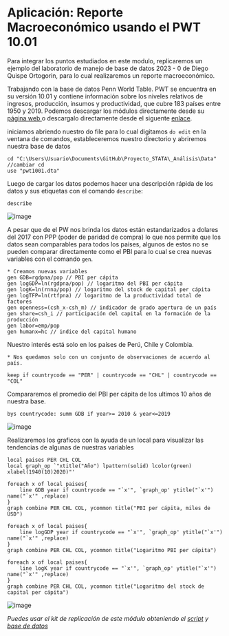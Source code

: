 # Aplicación: Reporte Macroeconómico usando el PWT 10.01

Para integrar los puntos estudiados en este modulo, replicaremos un ejemplo  del laboratorio de manejo de base de datos 2023 - 0 de Diego Quispe Ortogorin, para lo cual realizaremos un reporte macroeconómico.

Trabajando con la base de datos Penn World Table. PWT se encuentra en su versión 10.01 y contiene información sobre los niveles relativos de ingresos, producción, insumos y productividad, que cubre 183 países entre 1950 y 2019. Podemos descargar los módulos directamente desde su [página web ](https://www.rug.nl/ggdc/productivity/pwt/?lang=en "página web ") o descargalo directamente desde el siguente [enlace](https://github.com/Gladys91/Proyecto_STATA/tree/main/_An%C3%A1lisis/Data "enlace"). 

iniciamos abriendo nuestro do file para lo cual digitamos `do edit` en la ventana de comandos, estableceremos nuestro directorio y abriremos nuestra base de datos


```
cd "C:\Users\Usuario\Documents\GitHub\Proyecto_STATA\_Análisis\Data" //cambiar cd
use "pwt1001.dta"
```

Luego de cargar los datos podemos hacer una descripción rápida de los
datos y sus etiquetas con el comando `describe`:

```
describe
```

![image](https://user-images.githubusercontent.com/106888200/225217205-8108ab66-e0b2-44ac-861d-832ae770a27f.png)

A pesar que de el PW nos brinda los datos están estandarizados a dolares del 2017 con PPP (poder de paridad de compra) lo que nos permite que los datos sean comparables para todos los países, algunos de estos no se pueden comparar directamente como el PBI para lo cual se crea nuevas variables con el comando `gen`.


```
* Creamos nuevas variables 
gen GDB=rgdpna/pop // PBI per cápita
gen logGDP=ln(rgdpna/pop) // logaritmo del PBI per cápita
gen logK=ln(rnna/pop) // logaritmo del stock de capital per cápita
gen logTFP=ln(rtfpna) // logaritmo de la productividad total de factores
gen openness=(csh_x-csh_m) // indicador de grado apertura de un país
gen share=csh_i // participación del capital en la formación de la producción
gen labor=emp/pop 
gen humanx=hc // indice del capital humano
```

Nuestro interés está solo en los países de Perú, Chile y Colombia.

```
* Nos quedamos solo con un conjunto de observaciones de acuerdo al país.

keep if countrycode == "PER" | countrycode == "CHL" | countrycode == "COL"
```

Compararemos el promedio del PBI per cápita de los ultimos 10 años de nuestra base.

```
bys countrycode: summ GDB if year>= 2010 & year<=2019
```

![image](https://user-images.githubusercontent.com/106888200/225218916-17619db5-ddea-4276-a84d-f4b8ef26b3da.png)


Realizaremos los graficos con la ayuda de un local para visualizar las tendencias de algunas de nuestras variables

```
local paises PER CHL COL
local graph_op `"xtitle("Año") lpattern(solid) lcolor(green) xlabel(1940(10)2020)"'

foreach x of local paises{
	line GDB year if countrycode == "`x'", `graph_op' ytitle("`x'") name("`x'" ,replace)
}
graph combine PER CHL COL, ycommon title("PBI per cápita, miles de USD")

foreach x of local paises{
	line logGDP year if countrycode == "`x'", `graph_op' ytitle("`x'") name("`x'" ,replace)
}
graph combine PER CHL COL, ycommon title("Logaritmo PBI per cápita")

foreach x of local paises{
	line logK year if countrycode == "`x'", `graph_op' ytitle("`x'") name("`x'" ,replace)
}
graph combine PER CHL COL, ycommon title("Logaritmo del stock de capital per cápita")
```

![image](https://user-images.githubusercontent.com/106888200/225219114-e0917135-6f46-47b8-ac63-465f979844f4.png)



*Puedes usar el kit de replicación de este módulo obteniendo el [script](https://github.com/EconPUCP/Stata/blob/main/_An%C3%A1lisis/Scripts/Creaci%C3%B3n,%20manipulaci%C3%B3n%20y%20descripci%C3%B3n%20de%20variables/5_Aplicaci%C3%B3n.do "script") y [base de datos](https://github.com/EconPUCP/Stata/tree/main/_An%C3%A1lisis/Data "base de datos")* 
